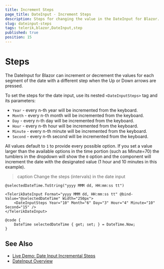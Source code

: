 ```yaml
---
title: Increment Steps
page_title: DateInput - Increment Steps
description: Steps for changing the value in the DateInput for Blazor.
slug: dateinput-steps
tags: telerik,blazor,DateInput,step
published: true
position: 15
---
```


# Steps

The DateInput for Blazor can increment or decrement the values for each segment of the date with a different step when the Up or Down arrows are pressed.

To set the steps for the date input, use its nested `<DateInputSteps>` tag and its parameters:

* `Year` - every n-th year will be incremented from the keyboard.
* `Month` - every n-th month will be incremented from the keyboard.
* `Day` - every n-th day will be incremented from the keyboard.
* `Hour` - every n-th hour will be incremented from the keyboard.
* `Minute` - every n-th minute will be incremented from the keyboard.
* `Second` - every n-th second will be incremented from the keyboard.

All values default to `1` to provide every possible option. If you set a value larger than the available options in the time portion (such as Minute=70) the tumblers in the dropdown will show the `0` option and the component will increment the date with the designated value (1 hour and 10 minutes in this example).

>caption Change the steps (intervals) in the date input

````RAZOR
@selectedDateTime.ToString("yyyy MMM dd, HH:mm:ss tt")

<TelerikDateInput Format="yyyy MMM dd, HH:mm:ss tt" @bind-Value="@selectedDateTime" Width="250px">
    <DateInputSteps Year="10" Month="6" Day="3" Hour="4" Minute="10" Second="15" />
</TelerikDateInput>

@code {
    DateTime selectedDateTime { get; set; } = DateTime.Now;
}
````



## See Also

* [Live Demo: Date Input Incremental Steps](https://demos.telerik.com/blazor-ui/dateinput/incremental-steps)
* [DateInput Overview](slug:components/dateinput/overview)

